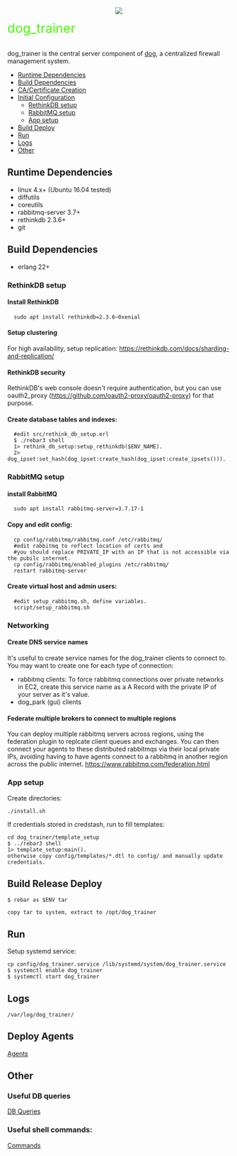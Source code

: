 <p align="center">
  <img src="docs/dog-segmented-green.network-200x200.png">
</p>

<span style="color:4AFA00;font-size:3vw">dog_trainer</span>
<br>
<br>

dog_trainer is the central server component of [dog](https://github.com/Phonebooth/dog), a centralized firewall management system.

* [Runtime Dependencies](#runtime-dependencies)
* [Build Dependencies](#build-dependencies)
* [CA/Certificate Creation](#ca-certificate-creation)
* [Initial Configuration](#initial-configuration)
  - [RethinkDB setup](#rethinkdb-setup)
  - [RabbitMQ setup](#rabbitmq-setup)
  - [App setup](#app-setup)
* [Build Deploy](#build-deploy)
* [Run](#run)
* [Logs](#logs)
* [Other](#other)

## Runtime Dependencies
- linux 4.x+ (Ubuntu 16.04 tested)
- diffutils
- coreutils
- rabbitmq-server 3.7+ 
- rethinkdb 2.3.6+
- git

## Build Dependencies
- erlang 22+

### RethinkDB setup
#### Install RethinkDB
      sudo apt install rethinkdb=2.3.6~0xenial
#### Setup clustering
For high availability, setup replication: https://rethinkdb.com/docs/sharding-and-replication/
#### RethinkDB security
RethinkDB's web console doesn't require authentication, 
but you can use oauth2_proxy (https://github.com/oauth2-proxy/oauth2-proxy) for that purpose.
#### Create database tables and indexes:
      #edit src/rethink_db_setup.erl
      $ ./rebar3 shell
      1> rethink_db_setup:setup_rethinkdb($ENV_NAME).
      2> dog_ipset:set_hash(dog_ipset:create_hash(dog_ipset:create_ipsets())).

### RabbitMQ setup
#### install RabbitMQ
      sudo apt install rabbitmq-server=3.7.17-1
#### Copy and edit config:
      cp config/rabbitmq/rabbitmq.conf /etc/rabbitmq/
      #edit rabbitmq to reflect location of certs and 
      #you should replace PRIVATE_IP with an IP that is not accessible via the pubilc internet.
      cp config/rabbitmq/enabled_plugins /etc/rabbitmq/
      restart rabbitmq-server
#### Create virtual host and admin users:
      #edit setup_rabbitmq.sh, define variables.
      script/setup_rabbitmq.sh

### Networking

#### Create DNS service names
It's useful to create service names for the dog_trainer clients to connect to.  
You may want to create one for each type of connection:
  - rabbitmq clients: To force rabbitmq connections over private networks in EC2, 
  create this service name as a A Record with the private IP of your server as it's value.
  - dog_park (gui) clients

#### Federate multiple brokers to connect to multiple regions
You can deploy multiple rabbitmq servers across regions, using the federation plugin to replcate client queues 
and exchanges.  You can then connect your agents to these distributed rabbitmqs via their local private IPs,
avoiding having to have agents connect to a rabbitmq in another region across the public internet.
https://www.rabbitmq.com/federation.html  

### App setup
Create directories:

    ./install.sh

If credentials stored in credstash, run to fill templates:

    cd dog_trainer/template_setup
    $ ../rebar3 shell
    1> template_setup:main().
    otherwise copy config/templates/*.dtl to config/ and manually update credentials.

## Build Release Deploy
    $ rebar as $ENV tar

    copy tar to system, extract to /opt/dog_trainer

## Run
Setup systemd service: 

    cp config/dog_trainer.service /lib/systemd/system/dog_trainer.service
    $ systemctl enable dog_trainer
    $ systemctl start dog_trainer

## Logs
    /var/log/dog_trainer/

## Deploy Agents
  [Agents](https://github.com/Phonebooth/dog_agent)

## Other

### Useful DB queries
[DB Queries](docs/common_reql.md)

### Useful shell commands:
[Commands](docs/shell.md)
